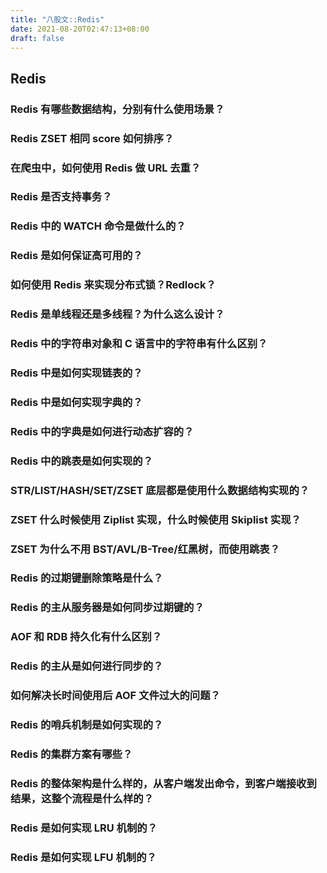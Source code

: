 ```yaml
---
title: "八股文::Redis"
date: 2021-08-20T02:47:13+08:00
draft: false
---
```


## Redis

### Redis 有哪些数据结构，分别有什么使用场景？

### Redis ZSET 相同 score 如何排序？

### 在爬虫中，如何使用 Redis 做 URL 去重？

### Redis 是否支持事务？

### Redis 中的 WATCH 命令是做什么的？

### Redis 是如何保证高可用的？

### 如何使用 Redis 来实现分布式锁？Redlock？

### Redis 是单线程还是多线程？为什么这么设计？

### Redis 中的字符串对象和 C 语言中的字符串有什么区别？

### Redis 中是如何实现链表的？

### Redis 中是如何实现字典的？

### Redis 中的字典是如何进行动态扩容的？

### Redis 中的跳表是如何实现的？

### STR/LIST/HASH/SET/ZSET 底层都是使用什么数据结构实现的？

### ZSET 什么时候使用 Ziplist 实现，什么时候使用 Skiplist 实现？

### ZSET 为什么不用 BST/AVL/B-Tree/红黑树，而使用跳表？

### Redis 的过期键删除策略是什么？

### Redis 的主从服务器是如何同步过期键的？

### AOF 和 RDB 持久化有什么区别？

### Redis 的主从是如何进行同步的？

### 如何解决长时间使用后 AOF 文件过大的问题？

### Redis 的哨兵机制是如何实现的？

### Redis 的集群方案有哪些？

### Redis 的整体架构是什么样的，从客户端发出命令，到客户端接收到结果，这整个流程是什么样的？

### Redis 是如何实现 LRU 机制的？

### Redis 是如何实现 LFU 机制的？

